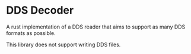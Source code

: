 # DDS Decoder

A rust implementation of a DDS reader that aims to support as many DDS formats as possible.

This library does not support writing DDS files.
